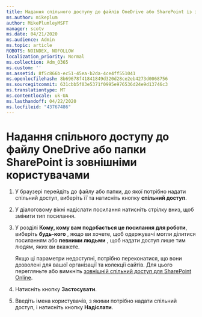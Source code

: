 ```yaml
---
title: Надання спільного доступу до файлів OneDrive або SharePoint із зовнішніми користувачами
ms.author: mikeplum
author: MikePlumleyMSFT
manager: scotv
ms.date: 04/21/2020
ms.audience: Admin
ms.topic: article
ROBOTS: NOINDEX, NOFOLLOW
localization_priority: Normal
ms.collection: Adm_O365
ms.custom: ''
ms.assetid: 8f5c866b-ec51-45ea-b2da-4ce4ff551041
ms.openlocfilehash: 8b69678f41841849d320d28ce2eb4273d0068756
ms.sourcegitcommit: 631cbb5f03e5371f0995e976536d24e9d13746c3
ms.translationtype: MT
ms.contentlocale: uk-UA
ms.lasthandoff: 04/22/2020
ms.locfileid: "43767486"
---
```

# <a name="share-a-onedrive-or-sharepoint-file-or-folder-with-external-users"></a>Надання спільного доступу до файлу OneDrive або папки SharePoint із зовнішніми користувачами

1. У браузері перейдіть до файлу або папки, до якої потрібно надати спільний доступ, виберіть її та натисніть кнопку **спільний доступ**.
    
2. У діалоговому вікні надіслати посилання натисніть стрілку вниз, щоб змінити тип посилання.
    
3. У розділі **Кому, кому вам подобається це посилання для роботи**, виберіть **будь-кого** , якщо ви хочете, щоб одержувачі могли ділитися посиланням або **певними людьми** , щоб надати доступ лише тим людям, яких ви вкажете. 
    
    Якщо ці параметри недоступні, потрібно переконатися, що вони дозволені для вашої організації та колекції сайтів. Для цього перегляньте або вимкніть [зовнішній спільний доступ для SharePoint Online](https://go.microsoft.com/fwlink/?linkid=866426).
    
4. Натисніть кнопку **Застосувати**.
    
5. Введіть імена користувачів, з якими потрібно надати спільний доступ, і натисніть кнопку **Надіслати**.
    

